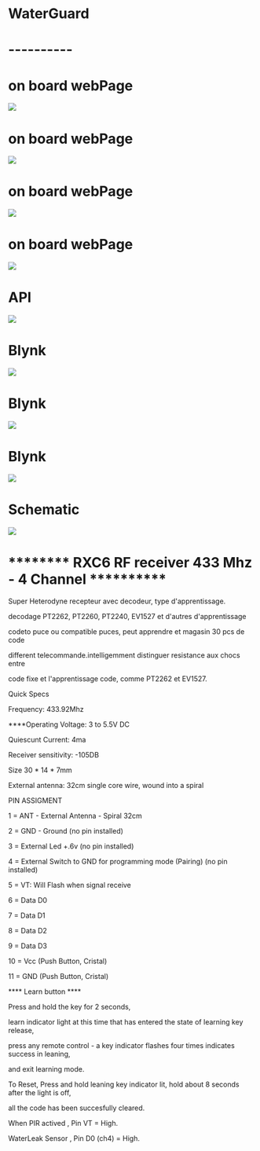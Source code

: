 # WaterGuard
# ----------
# on board webPage
![](Images/1.png)
# on board webPage
![](Images/2.png)
# on board webPage
![](Images/3.png)
# on board webPage
![](Images/4.png)
# API
![](Images/api.png)
# Blynk
![](Images/5.png)
# Blynk
![](Images/6.png)
# Blynk
![](Images/7.png)
# Schematic
![](Images/Schematic.png)









# ******** RXC6 RF receiver 433 Mhz - 4 Channel **********
<p>Super Heterodyne recepteur avec decodeur, type d'apprentissage.</p>
<p>decodage PT2262, PT2260, PT2240, EV1527 et d'autres d'apprentissage</p>
<p>codeto puce ou compatible puces, peut apprendre et magasin 30 pcs de code</p>
<p>different telecommande.intelligemment distinguer resistance aux chocs entre</p>
<p>code fixe et l'apprentissage code, comme PT2262 et EV1527.</p>
<p>Quick Specs</p>
<p>Frequency: 433.92Mhz</p>
****Operating Voltage: 3 to 5.5V DC</p>
<p>Quiescunt Current: 4ma</p>
<p>Receiver sensitivity: -105DB</p>
<p>Size 30 * 14 * 7mm</p>
<p>External antenna: 32cm single core wire, wound into a spiral</p>
<p>PIN ASSIGMENT</p>
<p>1 = ANT - External Antenna - Spiral 32cm</p>
<p>2 = GND - Ground (no pin installed)</p>
<p>3 = External Led +.6v (no pin installed)</p>
<p>4 = External Switch to GND for programming mode (Pairing) (no pin installed)</p>
<p>5 = VT: Will Flash when signal receive</p>
<p>6 = Data D0</p>
<p>7 = Data D1</p>
<p>8 = Data D2</p>
<p>9 = Data D3</p>
<p>10 = Vcc (Push Button, Cristal)</p>
<p>11 = GND (Push Button, Cristal)</p>

<p>**** Learn button ****</p>
<p>Press and hold the key for 2 seconds,</p>
<p>learn indicator light at this time that has entered the state of learning key release,</p>
<p>press any remote control - a key indicator flashes four times indicates success in leaning,</p>
<p>and exit learning mode.</p>
<p>To Reset, Press and hold leaning key indicator lit, hold about 8 seconds after the light is off,</p>
<p>all the code has been succesfully cleared.</p>
<p>When PIR actived , Pin VT = High.</p>
<p>WaterLeak Sensor , Pin D0 (ch4) = High.</p>





